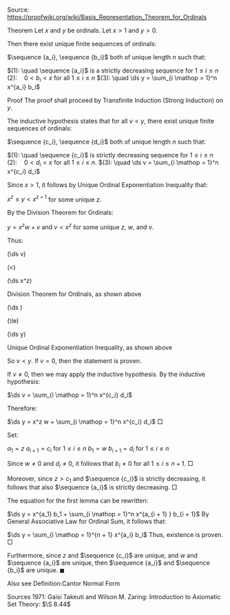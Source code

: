 # 

Source: https://proofwiki.org/wiki/Basis_Representation_Theorem_for_Ordinals



Theorem
Let $x$ and $y$ be ordinals.
Let $x > 1$ and $y > 0$.

Then there exist unique finite sequences of ordinals:

$\sequence {a_i}, \sequence {b_i}$
both of unique length $n$ such that:

$(1): \quad \sequence {a_i}$ is a strictly decreasing sequence for $1 \le i \le n$
$(2): \quad 0 < b_i < x$ for all $1 \le i \le n$
$(3): \quad \ds y = \sum_{i \mathop = 1}^n x^{a_i} b_i$


Proof
The proof shall proceed by Transfinite Induction (Strong Induction) on $y$.

The inductive hypothesis states that for all $v < y$, there exist unique finite sequences of ordinals:

$\sequence {c_i}, \sequence {d_i}$
both of unique length $n$ such that:

$(1): \quad \sequence {c_i}$ is strictly decreasing sequence for $1 \le i \le n$
$(2): \quad 0 < d_i < x$ for all $1 \le i \le n$.
$(3): \quad \ds v = \sum_{i \mathop = 1}^n x^{c_i} d_i$

Since $x > 1$, it follows by Unique Ordinal Exponentiation Inequality that:

$x^z \le y < x^{z + 1}$
for some unique $z$.

By the Division Theorem for Ordinals:

$y = x^z w + v$ and $v < x^z$
for some unique $z$, $w$, and $v$.

Thus:














\(\ds v\)

\(<\)







\(\ds x^z\)





Division Theorem for Ordinals, as shown above














\(\ds \)

\(\le\)







\(\ds y\)





Unique Ordinal Exponentiation Inequality, as shown above



So $v < y$.
If $v = 0$, then the statement is proven.

If $v \ne 0$, then we may apply the inductive hypothesis.
By the inductive hypothesis:

$\ds v = \sum_{i \mathop = 1}^n x^{c_i} d_i$

Therefore:

$\ds y = x^z w + \sum_{i \mathop = 1}^n x^{c_i} d_i$
$\Box$

Set:

$a_1 = z$
$a_{i + 1} = c_i$ for $1 \le i \le n$
$b_1 = w$
$b_{i + 1} = d_i$ for $1 \le i \le n$

Since $w \ne 0$ and $d_i \ne 0$, it follows that $b_i \ne 0$ for all $1 \le i \le n+1$.
$\Box$

Moreover, since $z > c_1$ and $\sequence {c_i}$ is strictly decreasing, it follows that also $\sequence {a_i}$ is strictly decreasing.
$\Box$

The equation for the first lemma can be rewritten:

$\ds y = x^{a_1} b_1 + \sum_{i \mathop = 1}^n x^{a_{i + 1} } b_{i + 1}$
By General Associative Law for Ordinal Sum, it follows that:

$\ds y = \sum_{i \mathop = 1}^{n + 1} x^{a_i} b_i$
Thus, existence is proven.
$\Box$

Furthermore, since $z$ and $\sequence {c_i}$ are unique, and $w$ and $\sequence {a_i}$ are unique, then $\sequence {a_i}$ and $\sequence {b_i}$ are unique.
$\blacksquare$


Also see
Definition:Cantor Normal Form


Sources
1971: Gaisi Takeuti and Wilson M. Zaring: Introduction to Axiomatic Set Theory: $\S 8.44$




